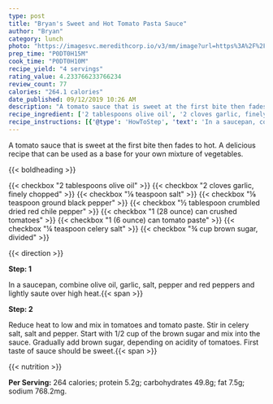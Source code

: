 ```yaml
---
type: post
title: "Bryan's Sweet and Hot Tomato Pasta Sauce"
author: "Bryan"
category: lunch
photo: "https://imagesvc.meredithcorp.io/v3/mm/image?url=https%3A%2F%2Fimages.media-allrecipes.com%2Fuserphotos%2F339451.jpg"
prep_time: "P0DT0H15M"
cook_time: "P0DT0H10M"
recipe_yield: "4 servings"
rating_value: 4.233766233766234
review_count: 77
calories: "264.1 calories"
date_published: 09/12/2019 10:26 AM
description: "A tomato sauce that is sweet at the first bite then fades to hot.  A delicious recipe that can be used as a base for your own mixture of vegetables."
recipe_ingredient: ['2 tablespoons olive oil', '2 cloves garlic, finely chopped', '⅛ teaspoon salt', '⅛ teaspoon ground black pepper', '½ tablespoon crumbled dried red chile pepper', '1 (28 ounce) can crushed tomatoes', '1 (6 ounce) can tomato paste', '¼ teaspoon celery salt', '¾ cup brown sugar, divided']
recipe_instructions: [{'@type': 'HowToStep', 'text': 'In a saucepan, combine olive oil, garlic, salt, pepper and red peppers and lightly saute over high heat.\n'}, {'@type': 'HowToStep', 'text': 'Reduce heat to low and mix in tomatoes and tomato paste.  Stir in celery salt, salt and pepper.  Start with 1/2 cup of the brown sugar and mix into the sauce. Gradually add brown sugar, depending on acidity of tomatoes.  First taste of sauce should be sweet.\n'}]
---
```


A tomato sauce that is sweet at the first bite then fades to hot.  A delicious recipe that can be used as a base for your own mixture of vegetables. 

{{< boldheading >}}

{{< checkbox "2 tablespoons olive oil" >}}
{{< checkbox "2 cloves garlic, finely chopped" >}}
{{< checkbox "⅛ teaspoon salt" >}}
{{< checkbox "⅛ teaspoon ground black pepper" >}}
{{< checkbox "½ tablespoon crumbled dried red chile pepper" >}}
{{< checkbox "1 (28 ounce) can crushed tomatoes" >}}
{{< checkbox "1 (6 ounce) can tomato paste" >}}
{{< checkbox "¼ teaspoon celery salt" >}}
{{< checkbox "¾ cup brown sugar, divided" >}}


{{< direction >}}

**Step: 1**

In a saucepan, combine olive oil, garlic, salt, pepper and red peppers and lightly saute over high heat.{{< span >}}

**Step: 2**

Reduce heat to low and mix in tomatoes and tomato paste.  Stir in celery salt, salt and pepper.  Start with 1/2 cup of the brown sugar and mix into the sauce. Gradually add brown sugar, depending on acidity of tomatoes.  First taste of sauce should be sweet.{{< span >}}

{{< nutrition >}}

**Per Serving:** 264 calories; protein 5.2g; carbohydrates 49.8g; fat 7.5g; sodium 768.2mg.